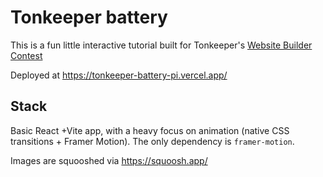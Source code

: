 # Tonkeeper battery

This is a fun little interactive tutorial built for Tonkeeper's [Website Builder Contest](https://t.me/tonkeeper_news/135)

Deployed at https://tonkeeper-battery-pi.vercel.app/

## Stack

Basic React +Vite app, with a heavy focus on animation (native CSS transitions + Framer Motion).
The only dependency is `framer-motion`.

Images are squooshed via https://squoosh.app/
